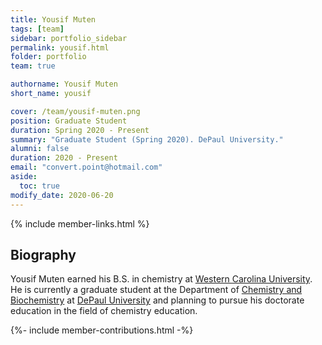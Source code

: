 ```yaml
---
title: Yousif Muten
tags: [team]
sidebar: portfolio_sidebar
permalink: yousif.html
folder: portfolio
team: true

authorname: Yousif Muten
short_name: yousif

cover: /team/yousif-muten.png
position: Graduate Student
duration: Spring 2020 - Present
summary: "Graduate Student (Spring 2020). DePaul University."
alumni: false
duration: 2020 - Present
email: "convert.point@hotmail.com"
aside:
  toc: true 
modify_date: 2020-06-20    
---
```

{% include member-links.html %}

## Biography

Yousif Muten earned his B.S. in chemistry at [Western Carolina University](https://www.wcu.edu/learn/programs/chemistry/index.aspx). He is currently a graduate student at the Department of [Chemistry and Biochemistry](https://csh.depaul.edu/academics/chemistry/pages/default.aspx) at [DePaul University](https://www.depaul.edu/Pages/default.aspx) and planning to pursue his doctorate education in the field of chemistry education.

{%- include member-contributions.html -%}
